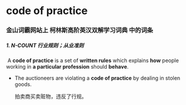 # code of practice

### 金山词霸网站上 柯林斯高阶英汉双解学习词典 中的词条

##### 1. N-COUNT 行业规则；从业准则

​	A **code of practice** is a set of **written rules** which explains **how** people working in **a particular profession** should **behave**.

- The auctioneers are violating a **code of practice** by dealing in stolen goods.

  拍卖商买卖赃物，违反了行规。
